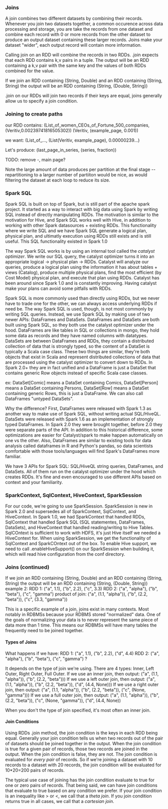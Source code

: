 ### Joins

A join combines two different datasets by combining their records.  Whenever you join two datasets together, a common occurence across data processing and storage, you are take the records from one dataset and combine each record with 0 or more records from the other dataset to produce an output dataset containing these larger records.  Joins make your dataset "wider", each output record will contain more information.

Calling join on an RDD will combine the records in two RDDs.  .join expects that each RDD contains k,v pairs in a tuple.  The output will be an RDD containing a k,v pair with the same key and the values of both RDDs combined for the value.

If we join an RDD containing (String, Double) and an RDD containing (String, String) the output will be an RDD
 containing (String, (Double, String))
 
.join on our RDDs will join two records if their keys are equal, joins generally allow us to specify a join condition.

### Joining to create paths

our RDD contains:
(List_of_women_CEOs_of_Fortune_500_companies,(Veritiv,0.00239741816505302))
(Veritiv, (example_page, 0.001))

we want:
(List_of_..., (List(Veritiv, example_page), 0.00000239...)

Let's produce:
(last_page_in_series, (series, fraction))

TODO: remove -, main page?

Note the large amount of data produces per partition at the final stage -- repartitioning to a larger number of partiiton would be nice, as would filtering the dataset at each loop to reduce its size.

### Spark SQL

Spark SQL is built on top of Spark, but is still part of the apache spark project.  It started as a way to interact with big data using Spark by writing SQL instead of directly manipulating RDDs.  The motivation is similar to the motivation for Hive, and Spark SQL works well with Hive, in addition to working with other Spark datasources + existing RDDs.  This functionality where we write SQL and we have Spark SQL generate a logical plan, physical plan, and ultimatly execution using RDDs still exists and is still useful. This SQL functionality existed in Spark 1.0

The way Spark SQL works is by using an internal tool called the *catalyst optimizer*.  We write our SQL query, the catalyst optimizer turns it into an appropriate logical -> physical plan -> RDDs.  Catalyst will analyze our queries, produce a logical plan using the information it has about tables + views (Catalog), produce multiple physical plans, find the most efficient (by Cost Model) physical plan, and execute that plan using RDDs.  Catalyst has been around since Spark 1.0 and is constantly improving.  Having catalyst make your plans can avoid some pitfalls with RDDs.

Spark SQL is more commonly used than directly using RDDs, but we never have to trade one for the other, we can always access underlying RDDs if need be.  The way Spark SQL is used, though, is not most commonly by writing SQL queries.  Instead, we use Spark SQL by making use of two newer APIs: DataFrames and DataSets.  DataFrames and DataSets are both built using Spark SQL, so they both use the catalyst optimizer under the hood.  DataFrames are like tables in SQL or collections in mongo, they hold some data as records and they have named columns with datatypes.  DataSets are between DataFrames and RDDs, they contain a distributed collection of data that is strongly typed, so the content of a DataSet is typically a Scala case class.  These two things are similar, they're both objects that exist in Scala and represent distributed collections of data that are processed using the catalyst optimizer to convert down to RDDs.  In Spark 2.0+ they are in fact unified and a DataFrame is just a DataSet that contains generic Row objects instead of specific Scala case classes.

ex: DataSet\[Comic\] means a DataSet containing Comics, DataSet\[Person\] means a DataSet containing Persons, DataSet\[Row\] means a DataSet containing generic Rows, this is just a DataFrame.  We can also call DataFrames "untyped DataSets".

Why the difference?  First, DataFrames were released with Spark 1.3 as another way to make use of Spark SQL, without writing actual SQL/HiveQL.  DataSets were released with Spark 1.6 as an implementation of strongly typed DataFrames.  In Spark 2.0 they were brought together, before 2.0 they were separate parts of the API.  In addition to this historical difference, some optimizations are easier for Catalyst/spark to make happen automatically on one vs the other.  Also, DataFrames are similar to existing tools for data analysis called dataframes in R and Python's pandas, so data scientists comfortable with those tools/languages will find Spark's DataFrames more familiar.

We have 3 APIs for Spark SQL: SQL/HiveQL string queries, DataFrames, and DataSets.  All of them run on the catalyst optimizer under the hood which creates RDDs.  It's fine and even encouraged to use different APIs based on context and your familiarity.

### SparkContext, SqlContext, HiveContext, SparkSession

For our code, we're going to use SparkSession.  SparkSession is new in Spark 2.0 and supersedes all of SparkContext, SqlContext, and HiveContext.
In Spark 1.0, we had SparkContext that handled RDDs, SqlContext that handled Spark SQL (SQL statementes, DataFrames, DataSets), and HiveContext that handled reading/writing to Hive Tables.  SqlCOntext is sufficient to work with HDFS, it's just Hive itself we needed a HiveContext for.
When using SparkSession, we get the functionality of SqlContext and SparkCOntext out of the box.  To enable Hive support, we need to call .enableHiveSupport() on our SparkSession when building it, which will read hive configuration from the conf directory.

### Joins (continued)

If we join an RDD containing (String, Double) and an RDD containing (String, String) the output will be an RDD
containing (String, (Double, String)) example 2:
RDD 1: ("a", 1.1), ("b", 2.2), ("c", 3.3)
RDD 2: ("a", "alpha"), ("b", "beta"), ("c", "gamma")
product of join: ("a", (1.1, "alpha")), ("b", (2.2, "beta")), ("c", (3.3, "gamma"))

This is a specific example of a join, joins exist in many contexts.  Most notably in RDBMSs because your RDBMS stored "normalized" data.  One of the goals of normalizing your data is to never represent the same piece of data more than 1 time.  This means our RDBMSs will have many tables the frequently need to be joined together.

#### Types of Joins
What happens if we have:
RDD 1: ("a", 1.1), ("b", 2.2), ("d", 4.4)
RDD 2: ("a", "alpha"), ("b", "beta"), ("c", "gamma") ?

It depends on the type of join we're using.  There are 4 types: Inner, Left Outer, Right Outer, Full Outer.
If we use an inner join, then output:  ("a", (1.1, "alpha")), ("b", (2.2, "beta")))
If we use a left outer join, then output:  ("a", (1.1, "alpha")), ("b", (2.2, "beta")), ("d", (4.4, None)))
If we use a right outer join, then output:  ("a", (1.1, "alpha")), ("b", (2.2, "beta")), ("c", (None, "gamma")))
If we use a full outer join, then output:  ("a", (1.1, "alpha")), ("b", (2.2, "beta")), ("c", (None, "gamma")), ("d", (4.4, None))

When you don't the type of join specified, it's most often an inner join.

#### Join Conditions

Using RDDs .join method, the join condition is the keys in each RDD being equal.  Generally your join condition tells us when two records out of the pair of datasets should be joined together in the output.  When the join condition is true for a given pair of records, those two records are joined in the output.  When the join condition is false, they are not.  The join condition is evaluated for *every pair* of records.  So if we're joining a dataset with 10 records to a dataset with 20 records, the join condition will be evaluated for 10*20=200 pairs of records.

The typical use case of joining has the join condition evaluate to true for one or zero pairs of records.  That being said, we can have join conditions that evaluate to true based on any condition we prefer.  If your join condition is an inequality like > or <, we call that a *theta join*.  If you join condition returns true in all cases, we call that a *cartesian join*.






